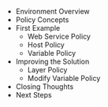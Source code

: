 * Environment Overview
* Policy Concepts
* First Example
  * Web Service Policy
  * Host Policy
  * Variable Policy
* Improving the Solution
  * Layer Policy
  * Modify Variable Policy
* Closing Thoughts
* Next Steps